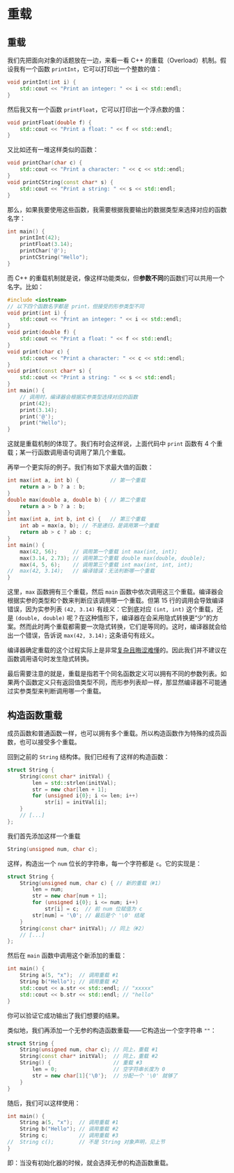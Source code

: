 # 重载

## 重载

我们先把面向对象的话题放在一边，来看一看 C++ 的重载（Overload）机制。假设我有一个函数 `printInt`，它可以打印出一个整数的值：
```cpp
void printInt(int i) {
    std::cout << "Print an integer: " << i << std::endl;
}
```
然后我又有一个函数 `printFloat`，它可以打印出一个浮点数的值：
```cpp
void printFloat(double f) {
    std::cout << "Print a float: " << f << std::endl;
}
```
又比如还有一堆这样类似的函数：
```cpp
void printChar(char c) {
    std::cout << "Print a character: " << c << std::endl;
}
void printCString(const char* s) {
    std::cout << "Print a string: " << s << std::endl;
}
```
那么，如果我要使用这些函数，我需要根据我要输出的数据类型来选择对应的函数名字：
```cpp
int main() {
    printInt(42);
    printFloat(3.14);
    printChar('@');
    printCString("Hello");
}
```
而 C++ 的重载机制就是说，像这样功能类似，但**参数不同**的函数们可以共用一个名字。比如：
```CPP
#include <iostream>
// 以下四个函数名字都是 print，但接受的形参类型不同
void print(int i) {
    std::cout << "Print an integer: " << i << std::endl;
}
void print(double f) {
    std::cout << "Print a float: " << f << std::endl;
}
void print(char c) {
    std::cout << "Print a character: " << c << std::endl;
}
void print(const char* s) {
    std::cout << "Print a string: " << s << std::endl;
}
int main() {
    // 调用时，编译器会根据实参类型选择对应的函数
    print(42);
    print(3.14);
    print('@');
    print("Hello");
}
```

这就是重载机制的体现了。我们有时会这样说，上面代码中 `print` 函数有 4 个重载；某一行函数调用语句调用了第几个重载。

再举一个更实际的例子。我们有如下求最大值的函数：
```CPP
int max(int a, int b) {          // 第一个重载
    return a > b ? a : b;
}
double max(double a, double b) { // 第二个重载
    return a > b ? a : b;
}
int max(int a, int b, int c) {   // 第三个重载
    int ab = max(a, b); // 不是递归，是调用第一个重载
    return ab > c ? ab : c;
}
int main() {
    max(42, 56);     // 调用第一个重载 int max(int, int);
    max(3.14, 2.73); // 调用第二个重载 double max(double, double);
    max(4, 5, 6);    // 调用第三个重载 int max(int, int, int);
//  max(42, 3.14);   // 编译错误：无法判断哪一个重载
}
```
这里，`max` 函数拥有三个重载，然后 `main` 函数中依次调用这三个重载。编译器会根据实参的类型和个数来判断应该调用哪一个重载。但第 15 行的调用会导致编译错误，因为实参列表 `(42, 3.14)` 有歧义：它到底对应 `(int, int)` 这个重载，还是 `(double, double)` 呢？在这种情形下，编译器在会采用隐式转换更“少”的方案。然而此时两个重载都需要一次隐式转换，它们是等同的。这时，编译器就会给出一个错误，告诉说 `max(42, 3.14);` 这条语句有歧义。

编译器确定重载的这个过程实际上是非常[复杂且晦涩难懂](https://zh.cppreference.com/w/cpp/language/overload_resolution)的。因此我们并不建议在函数调用语句时发生隐式转换。

最后需要注意的就是，重载是指若干个同名函数定义可以拥有不同的参数列表。如果两个函数定义只有返回值类型不同，而形参列表却一样，那显然编译器不可能通过实参类型来判断调用哪一个重载。

## 构造函数重载

成员函数和普通函数一样，也可以拥有多个重载。所以构造函数作为特殊的成员函数，也可以接受多个重载。

回到之前的 `String` 结构体。我们已经有了这样的构造函数：
```cpp
struct String {
    String(const char* initVal) {
        len = std::strlen(initVal);
        str = new char[len + 1];
        for (unsigned i{0}; i <= len; i++)
            str[i] = initVal[i];
    }
    // [...]
};
```
我们首先添加这样一个重载
```cpp
String(unsigned num, char c);
```
这样，构造出一个 `num` 位长的字符串，每一个字符都是 `c`。它的实现是：
```cpp
struct String {
    String(unsigned num, char c) { // 新的重载（#1）
        len = num;
        str = new char[num + 1];
        for (unsigned i{0}; i <= num; i++)
            str[i] = c;  // 前 num 位赋值为 c
        str[num] = '\0'; // 最后是个 '\0' 结尾
    }
    String(const char* initVal); // 同上（#2）
    // [...]
};
```
然后在 `main` 函数中调用这个新添加的重载：
```cpp
int main() {
    String a(5, "x");  // 调用重载 #1
    String b("Hello"); // 调用重载 #2
    std::cout << a.str << std::endl; // "xxxxx"
    std::cout << b.str << std::endl; // "hello"
}
```
你可以验证它成功输出了我们想要的结果。

类似地，我们再添加一个无参的构造函数重载——它构造出一个空字符串 `""`：
```cpp
struct String {
    String(unsigned num, char c); // 同上，重载 #1
    String(const char* initVal);  // 同上，重载 #2
    String() {                    // 重载 #3
        len = 0;                  // 空字符串长度为 0
        str = new char[1]{'\0'};  // 分配一个 '\0' 就够了
    }
}
```

随后，我们可以这样使用：
```cpp
int main() {
    String a(5, "x");  // 调用重载 #1
    String b("Hello"); // 调用重载 #2
    String c;          // 调用重载 #3
//  String c();        // 不是 String 对象声明，见上节
}
```
即：当没有初始化器的时候，就会选择无参的构造函数重载。